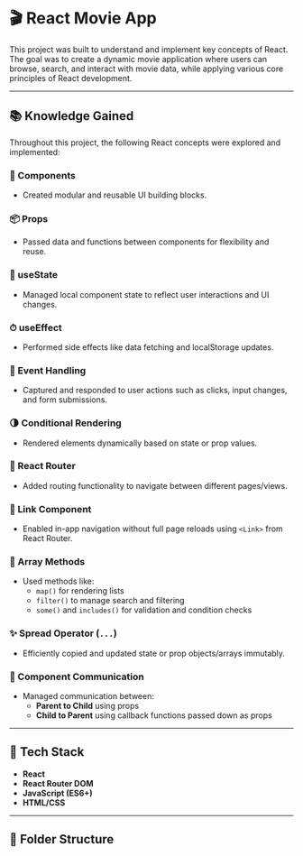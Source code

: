# 🎬 React Movie App

This project was built to understand and implement key concepts of React. The goal was to create a dynamic movie application where users can browse, search, and interact with movie data, while applying various core principles of React development.

---

## 📚 Knowledge Gained

Throughout this project, the following React concepts were explored and implemented:

### 🔧 Components  
- Created modular and reusable UI building blocks.

### 📦 Props  
- Passed data and functions between components for flexibility and reuse.

### 🧠 useState  
- Managed local component state to reflect user interactions and UI changes.

### ⏱ useEffect  
- Performed side effects like data fetching and localStorage updates.

### 🎯 Event Handling  
- Captured and responded to user actions such as clicks, input changes, and form submissions.

### 🌗 Conditional Rendering  
- Rendered elements dynamically based on state or prop values.

### 🧭 React Router  
- Added routing functionality to navigate between different pages/views.

### 🔗 Link Component  
- Enabled in-app navigation without full page reloads using `<Link>` from React Router.

### 🔁 Array Methods  
- Used methods like:
  - `map()` for rendering lists
  - `filter()` to manage search and filtering
  - `some()` and `includes()` for validation and condition checks

### ✨ Spread Operator (`...`)  
- Efficiently copied and updated state or prop objects/arrays immutably.

### 📡 Component Communication  
- Managed communication between:
  - **Parent to Child** using props
  - **Child to Parent** using callback functions passed down as props

---

## 🚀 Tech Stack

- **React**
- **React Router DOM**
- **JavaScript (ES6+)**
- **HTML/CSS**

---

## 📂 Folder Structure


